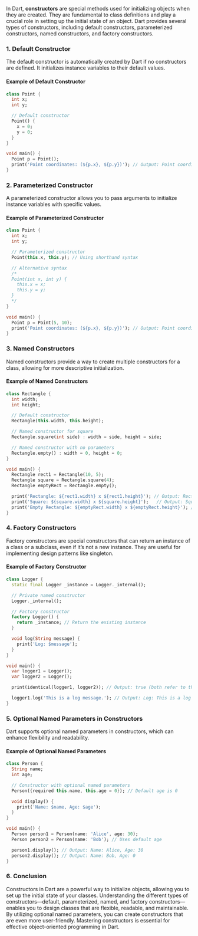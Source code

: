 In Dart, **constructors** are special methods used for initializing objects when they are created. They are fundamental to class definitions and play a crucial role in setting up the initial state of an object. Dart provides several types of constructors, including default constructors, parameterized constructors, named constructors, and factory constructors.

### 1. **Default Constructor**

The default constructor is automatically created by Dart if no constructors are defined. It initializes instance variables to their default values.

#### Example of Default Constructor

```dart
class Point {
  int x;
  int y;

  // Default constructor
  Point() {
    x = 0;
    y = 0;
  }
}

void main() {
  Point p = Point();
  print('Point coordinates: (${p.x}, ${p.y})'); // Output: Point coordinates: (0, 0)
}
```

### 2. **Parameterized Constructor**

A parameterized constructor allows you to pass arguments to initialize instance variables with specific values.

#### Example of Parameterized Constructor

```dart
class Point {
  int x;
  int y;

  // Parameterized constructor
  Point(this.x, this.y); // Using shorthand syntax

  // Alternative syntax
  /* 
  Point(int x, int y) {
    this.x = x;
    this.y = y;
  }
  */
}

void main() {
  Point p = Point(5, 10);
  print('Point coordinates: (${p.x}, ${p.y})'); // Output: Point coordinates: (5, 10)
}
```

### 3. **Named Constructors**

Named constructors provide a way to create multiple constructors for a class, allowing for more descriptive initialization.

#### Example of Named Constructors

```dart
class Rectangle {
  int width;
  int height;

  // Default constructor
  Rectangle(this.width, this.height);

  // Named constructor for square
  Rectangle.square(int side) : width = side, height = side;

  // Named constructor with no parameters
  Rectangle.empty() : width = 0, height = 0;
}

void main() {
  Rectangle rect1 = Rectangle(10, 5);
  Rectangle square = Rectangle.square(4);
  Rectangle emptyRect = Rectangle.empty();

  print('Rectangle: ${rect1.width} x ${rect1.height}'); // Output: Rectangle: 10 x 5
  print('Square: ${square.width} x ${square.height}');   // Output: Square: 4 x 4
  print('Empty Rectangle: ${emptyRect.width} x ${emptyRect.height}'); // Output: Empty Rectangle: 0 x 0
}
```

### 4. **Factory Constructors**

Factory constructors are special constructors that can return an instance of a class or a subclass, even if it’s not a new instance. They are useful for implementing design patterns like singleton.

#### Example of Factory Constructor

```dart
class Logger {
  static final Logger _instance = Logger._internal();

  // Private named constructor
  Logger._internal();

  // Factory constructor
  factory Logger() {
    return _instance; // Return the existing instance
  }

  void log(String message) {
    print('Log: $message');
  }
}

void main() {
  var logger1 = Logger();
  var logger2 = Logger();

  print(identical(logger1, logger2)); // Output: true (both refer to the same instance)

  logger1.log('This is a log message.'); // Output: Log: This is a log message.
}
```

### 5. **Optional Named Parameters in Constructors**

Dart supports optional named parameters in constructors, which can enhance flexibility and readability.

#### Example of Optional Named Parameters

```dart
class Person {
  String name;
  int age;

  // Constructor with optional named parameters
  Person({required this.name, this.age = 0}); // Default age is 0

  void display() {
    print('Name: $name, Age: $age');
  }
}

void main() {
  Person person1 = Person(name: 'Alice', age: 30);
  Person person2 = Person(name: 'Bob'); // Uses default age

  person1.display(); // Output: Name: Alice, Age: 30
  person2.display(); // Output: Name: Bob, Age: 0
}
```

### 6. **Conclusion**

Constructors in Dart are a powerful way to initialize objects, allowing you to set up the initial state of your classes. Understanding the different types of constructors—default, parameterized, named, and factory constructors—enables you to design classes that are flexible, readable, and maintainable. By utilizing optional named parameters, you can create constructors that are even more user-friendly. Mastering constructors is essential for effective object-oriented programming in Dart.
